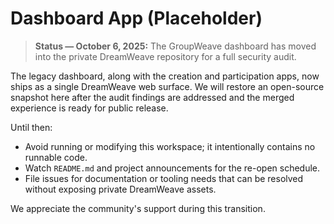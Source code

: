 # Dashboard App (Placeholder)

> **Status — October 6, 2025:** The GroupWeave dashboard has moved into the private DreamWeave repository for a full security audit.

The legacy dashboard, along with the creation and participation apps, now ships as a single DreamWeave web surface. We will restore an open-source snapshot here after the audit findings are addressed and the merged experience is ready for public release.

Until then:
- Avoid running or modifying this workspace; it intentionally contains no runnable code.
- Watch `README.md` and project announcements for the re-open schedule.
- File issues for documentation or tooling needs that can be resolved without exposing private DreamWeave assets.

We appreciate the community's support during this transition.
